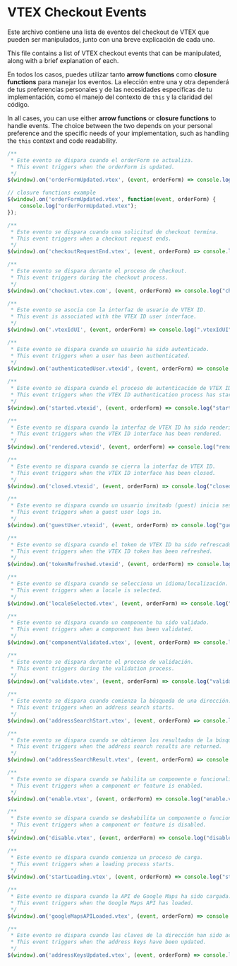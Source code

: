 # VTEX Checkout Events

Este archivo contiene una lista de eventos del checkout de VTEX que pueden ser manipulados, junto con una breve explicación de cada uno.

This file contains a list of VTEX checkout events that can be manipulated, along with a brief explanation of each.

En todos los casos, puedes utilizar tanto **arrow functions** como **closure functions** para manejar los eventos. La elección entre una y otra dependerá de tus preferencias personales y de las necesidades específicas de tu implementación, como el manejo del contexto de `this` y la claridad del código.

In all cases, you can use either **arrow functions** or **closure functions** to handle events. The choice between the two depends on your personal preference and the specific needs of your implementation, such as handling the `this` context and code readability.

```javascript
/**
 * Este evento se dispara cuando el orderForm se actualiza.
 * This event triggers when the orderForm is updated.
 */
$(window).on('orderFormUpdated.vtex', (event, orderForm) => console.log("orderFormUpdated.vtex"));

// closure functions example
$(window).on('orderFormUpdated.vtex', function(event, orderForm) {
    console.log("orderFormUpdated.vtex");
});

/**
 * Este evento se dispara cuando una solicitud de checkout termina.
 * This event triggers when a checkout request ends.
 */
$(window).on('checkoutRequestEnd.vtex', (event, orderForm) => console.log("checkoutRequestEnd.vtex"));

/**
 * Este evento se dispara durante el proceso de checkout.
 * This event triggers during the checkout process.
 */
$(window).on('checkout.vtex.com', (event, orderForm) => console.log("checkout.vtex.com"));

/**
 * Este evento se asocia con la interfaz de usuario de VTEX ID.
 * This event is associated with the VTEX ID user interface.
 */
$(window).on('.vtexIdUI', (event, orderForm) => console.log(".vtexIdUI"));

/**
 * Este evento se dispara cuando un usuario ha sido autenticado.
 * This event triggers when a user has been authenticated.
 */
$(window).on('authenticatedUser.vtexid', (event, orderForm) => console.log("authenticatedUser.vtexid"));

/**
 * Este evento se dispara cuando el proceso de autenticación de VTEX ID ha comenzado.
 * This event triggers when the VTEX ID authentication process has started.
 */
$(window).on('started.vtexid', (event, orderForm) => console.log("started.vtexid"));

/**
 * Este evento se dispara cuando la interfaz de VTEX ID ha sido renderizada.
 * This event triggers when the VTEX ID interface has been rendered.
 */
$(window).on('rendered.vtexid', (event, orderForm) => console.log("rendered.vtexid"));

/**
 * Este evento se dispara cuando se cierra la interfaz de VTEX ID.
 * This event triggers when the VTEX ID interface has been closed.
 */
$(window).on('closed.vtexid', (event, orderForm) => console.log("closed.vtexid"));

/**
 * Este evento se dispara cuando un usuario invitado (guest) inicia sesión.
 * This event triggers when a guest user logs in.
 */
$(window).on('guestUser.vtexid', (event, orderForm) => console.log("guestUser.vtexid"));

/**
 * Este evento se dispara cuando el token de VTEX ID ha sido refrescado.
 * This event triggers when the VTEX ID token has been refreshed.
 */
$(window).on('tokenRefreshed.vtexid', (event, orderForm) => console.log("tokenRefreshed.vtexid"));

/**
 * Este evento se dispara cuando se selecciona un idioma/localización.
 * This event triggers when a locale is selected.
 */
$(window).on('localeSelected.vtex', (event, orderForm) => console.log("localeSelected.vtex"));

/**
 * Este evento se dispara cuando un componente ha sido validado.
 * This event triggers when a component has been validated.
 */
$(window).on('componentValidated.vtex', (event, orderForm) => console.log("componentValidated.vtex"));

/**
 * Este evento se dispara durante el proceso de validación.
 * This event triggers during the validation process.
 */
$(window).on('validate.vtex', (event, orderForm) => console.log("validate.vtex"));

/**
 * Este evento se dispara cuando comienza la búsqueda de una dirección.
 * This event triggers when an address search starts.
 */
$(window).on('addressSearchStart.vtex', (event, orderForm) => console.log("addressSearchStart.vtex"));

/**
 * Este evento se dispara cuando se obtienen los resultados de la búsqueda de una dirección.
 * This event triggers when the address search results are returned.
 */
$(window).on('addressSearchResult.vtex', (event, orderForm) => console.log("addressSearchResult.vtex"));

/**
 * Este evento se dispara cuando se habilita un componente o funcionalidad.
 * This event triggers when a component or feature is enabled.
 */
$(window).on('enable.vtex', (event, orderForm) => console.log("enable.vtex"));

/**
 * Este evento se dispara cuando se deshabilita un componente o funcionalidad.
 * This event triggers when a component or feature is disabled.
 */
$(window).on('disable.vtex', (event, orderForm) => console.log("disable.vtex"));

/**
 * Este evento se dispara cuando comienza un proceso de carga.
 * This event triggers when a loading process starts.
 */
$(window).on('startLoading.vtex', (event, orderForm) => console.log("startLoading.vtex"));

/**
 * Este evento se dispara cuando la API de Google Maps ha sido cargada.
 * This event triggers when the Google Maps API has loaded.
 */
$(window).on('googleMapsAPILoaded.vtex', (event, orderForm) => console.log("googleMapsAPILoaded.vtex"));

/**
 * Este evento se dispara cuando las claves de la dirección han sido actualizadas.
 * This event triggers when the address keys have been updated.
 */
$(window).on('addressKeysUpdated.vtex', (event, orderForm) => console.log("addressKeysUpdated.vtex"));
```

